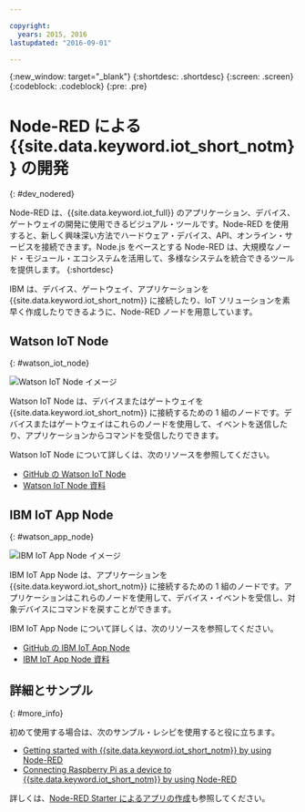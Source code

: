 ```yaml
---

copyright:
  years: 2015, 2016
lastupdated: "2016-09-01"

---
```


{:new_window: target="_blank"}
{:shortdesc: .shortdesc}
{:screen: .screen}
{:codeblock: .codeblock}
{:pre: .pre}

# Node-RED による {{site.data.keyword.iot_short_notm}} の開発
{: #dev_nodered}

Node-RED は、{{site.data.keyword.iot_full}} のアプリケーション、デバイス、ゲートウェイの開発に使用できるビジュアル・ツールです。Node-RED を使用すると、新しく興味深い方法でハードウェア・デバイス、API、オンライン・サービスを接続できます。Node.js をベースとする Node-RED は、大規模なノード・モジュール・エコシステムを活用して、多様なシステムを統合できるツールを提供します。
{:shortdesc}

IBM は、デバイス、ゲートウェイ、アプリケーションを {{site.data.keyword.iot_short_notm}} に接続したり、IoT ソリューションを素早く作成したりできるように、Node-RED ノードを用意しています。


## Watson IoT Node   
{: #watson_iot_node}  

![Watson IoT Node イメージ](../images/node-red-watson.png "Watson IoT Node イメージ")


Watson IoT Node は、デバイスまたはゲートウェイを {{site.data.keyword.iot_short_notm}} に接続するための 1 組のノードです。デバイスまたはゲートウェイはこれらのノードを使用して、イベントを送信したり、アプリケーションからコマンドを受信したりできます。

Watson IoT Node について詳しくは、次のリソースを参照してください。

- [GitHub の Watson IoT Node](https://github.com/ibm-watson-iot/iot-nodered/tree/master/node-red-contrib-ibm-watson-iot)
- [Watson IoT Node 資料](https://www.npmjs.com/package/node-red-contrib-ibm-watson-iot)


## IBM IoT App Node  
{: #watson_app_node}  


![IBM IoT App Node イメージ](../images/node-red-ibmiot.png "IBM IoT App Node イメージ")

IBM IoT App Node は、アプリケーションを {{site.data.keyword.iot_short_notm}} に接続するための 1 組のノードです。アプリケーションはこれらのノードを使用して、デバイス・イベントを受信し、対象デバイスにコマンドを戻すことができます。

IBM IoT App Node について詳しくは、次のリソースを参照してください。

- [GitHub の IBM IoT App Node](https://github.com/ibm-watson-iot/iot-nodered/tree/master/node-red-contrib-scx-ibmiotapp)
- [IBM IoT App Node 資料](http://flows.nodered.org/node/node-red-contrib-scx-ibmiotapp)


## 詳細とサンプル   
{: #more_info}


初めて使用する場合は、次のサンプル・レシピを使用すると役に立ちます。
- [Getting started with {{site.data.keyword.iot_short_notm}} by using Node-RED](https://developer.ibm.com/recipes/tutorials/getting-started-with-watson-iot-platform-using-node-red/)
- [Connecting Raspberry Pi as a device to {{site.data.keyword.iot_short_notm}} by using Node-RED](https://developer.ibm.com/recipes/tutorials/deploy-watson-iot-node-on-raspberry-pi/)

詳しくは、[Node-RED Starter によるアプリの作成](https://console.ng.bluemix.net/docs/starters/Node-RED/nodered.html#nodered)も参照してください。
